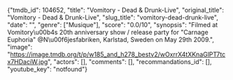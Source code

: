 {"tmdb_id": 104652, "title": "Vomitory - Dead & Drunk-Live", "original_title": "Vomitory - Dead & Drunk-Live", "slug_title": "vomitory-dead-drunk-live", "date": "", "genre": ["Musique"], "score": "0.0/10", "synopsis": "Filmed at Vomitory\u00b4s 20th anniversary show / release party for \"Carnage Euphoria\" @N\u00f6jesfabriken, Karlstad, Sweden on May 29th 2009.", "image": "https://image.tmdb.org/t/p/w185_and_h278_bestv2/wOxrrX4tXKnaGlPT7tcx7HDaciW.jpg", "actors": [], "comments": [], "recommandations_id": [], "youtube_key": "notfound"}